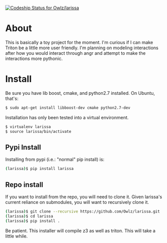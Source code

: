 [ ![Codeship Status for Owlz/larissa](https://codeship.com/projects/580bce60-22a0-0135-eb40-52028c1190b7/status?branch=master)](https://app.codeship.com/projects/221744)

# About
This is basically a toy project for the moment. I'm curious if I can make Triton be a little more user friendly. I'm planning on modeling interactions after how you would interact through angr and attempt to make the interactions more pythonic.

# Install
Be sure you have lib boost, cmake, and python2.7 installed. On Ubuntu, that's:

```bash
$ sudo apt-get install libboost-dev cmake python2.7-dev
```

Installation has only been tested into a virtual environment.

```bash
$ virtualenv larissa
$ source larissa/bin/activate
```

## Pypi Install
Installing from pypi (i.e.: "normal" pip install) is:

```bash
(larissa)$ pip install larissa
```

## Repo install
If you want to install from the repo, you will need to clone it. Given larissa's current reliance on submodules, you will want to recursively clone it.

```bash
(larissa)$ git clone --recursive https://github.com/Owlz/larissa.git
(larissa)$ cd larissa
(larissa)$ pip install .
```

Be patient. This installer will compile z3 as well as triton. This will take a little while.
